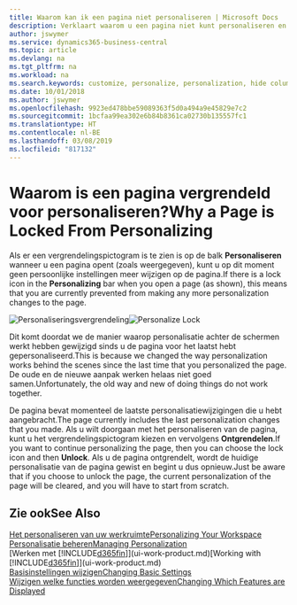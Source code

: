 ```yaml
---
title: Waarom kan ik een pagina niet personaliseren | Microsoft Docs
description: Verklaart waarom u een pagina niet kunt personaliseren en wat u kunt doen om deze te ontgrendelen zodat u de pagina wel kunt personaliseren.
author: jswymer
ms.service: dynamics365-business-central
ms.topic: article
ms.devlang: na
ms.tgt_pltfrm: na
ms.workload: na
ms.search.keywords: customize, personalize, personalization, hide columns, remove fields, move fields
ms.date: 10/01/2018
ms.author: jswymer
ms.openlocfilehash: 9923ed478bbe59089363f5d0a494a9e45829e7c2
ms.sourcegitcommit: 1bcfaa99ea302e6b84b8361ca02730b135557fc1
ms.translationtype: HT
ms.contentlocale: nl-BE
ms.lasthandoff: 03/08/2019
ms.locfileid: "817132"
---
```

# <a name="why-a-page-is-locked-from-personalizing"></a><span data-ttu-id="6ae49-103">Waarom is een pagina vergrendeld voor personaliseren?</span><span class="sxs-lookup"><span data-stu-id="6ae49-103">Why a Page is Locked From Personalizing</span></span>
<span data-ttu-id="6ae49-104">Als er een vergrendelingspictogram is te zien is op de balk **Personaliseren** wanneer u een pagina opent (zoals weergegeven), kunt u op dit moment geen persoonlijke instellingen meer wijzigen op de pagina.</span><span class="sxs-lookup"><span data-stu-id="6ae49-104">If there is a lock icon in the **Personalizing** bar when you open a page (as shown), this means that you are currently prevented from making any more personalization changes to the page.</span></span>

<span data-ttu-id="6ae49-105">![Personaliseringsvergrendeling](media/personalization-locked.png "Personaliseringsvergrendeling")</span><span class="sxs-lookup"><span data-stu-id="6ae49-105">![Personalize Lock](media/personalization-locked.png "Personalize lock")</span></span>

<span data-ttu-id="6ae49-106">Dit komt doordat we de manier waarop personalisatie achter de schermen werkt hebben gewijzigd sinds u de pagina voor het laatst hebt gepersonaliseerd.</span><span class="sxs-lookup"><span data-stu-id="6ae49-106">This is because we changed the way personalization works behind the scenes since the last time that you personalized the page.</span></span> <span data-ttu-id="6ae49-107">De oude en de nieuwe aanpak werken helaas niet goed samen.</span><span class="sxs-lookup"><span data-stu-id="6ae49-107">Unfortunately, the old way and new of doing things do not work together.</span></span>

<span data-ttu-id="6ae49-108">De pagina bevat momenteel de laatste personalisatiewijzigingen die u hebt aangebracht.</span><span class="sxs-lookup"><span data-stu-id="6ae49-108">The page currently includes the last personalization changes that you made.</span></span> <span data-ttu-id="6ae49-109">Als u wilt doorgaan met het personaliseren van de pagina, kunt u het vergrendelingspictogram kiezen en vervolgens **Ontgrendelen**.</span><span class="sxs-lookup"><span data-stu-id="6ae49-109">If you want to continue personalizing the page, then you can choose the lock icon and then **Unlock**.</span></span> <span data-ttu-id="6ae49-110">Als u de pagina ontgrendelt, wordt de huidige personalisatie van de pagina gewist en begint u dus opnieuw.</span><span class="sxs-lookup"><span data-stu-id="6ae49-110">Just be aware that if you choose to unlock the page, the current personalization of the page will be cleared, and you will have to start from scratch.</span></span>


## <a name="see-also"></a><span data-ttu-id="6ae49-111">Zie ook</span><span class="sxs-lookup"><span data-stu-id="6ae49-111">See Also</span></span>
[<span data-ttu-id="6ae49-112">Het personaliseren van uw werkruimte</span><span class="sxs-lookup"><span data-stu-id="6ae49-112">Personalizing Your Workspace</span></span>](ui-personalization-manage.md)  
[<span data-ttu-id="6ae49-113">Personalisatie beheren</span><span class="sxs-lookup"><span data-stu-id="6ae49-113">Managing Personalization</span></span>](ui-personalization-manage.md)  
<span data-ttu-id="6ae49-114">[Werken met [!INCLUDE[d365fin](includes/d365fin_md.md)]](ui-work-product.md)</span><span class="sxs-lookup"><span data-stu-id="6ae49-114">[Working with [!INCLUDE[d365fin](includes/d365fin_md.md)]](ui-work-product.md)</span></span>  
[<span data-ttu-id="6ae49-115">Basisinstellingen wijzigen</span><span class="sxs-lookup"><span data-stu-id="6ae49-115">Changing Basic Settings</span></span>](ui-change-basic-settings.md)  
[<span data-ttu-id="6ae49-116">Wijzigen welke functies worden weergegeven</span><span class="sxs-lookup"><span data-stu-id="6ae49-116">Changing Which Features are Displayed</span></span>](ui-experiences.md)  
